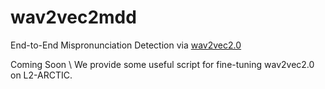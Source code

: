 # wav2vec2mdd
End-to-End Mispronunciation Detection via [wav2vec2.0](https://github.com/pytorch/fairseq/blob/1bba712622b8ae4efb3eb793a8a40da386fe11d0/examples/wav2vec/README.md)

Coming Soon \\
We provide some useful script for fine-tuning wav2vec2.0 on L2-ARCTIC.
<!--
## Install Requirements

* [fairseq](https://github.com/pytorch/fairseq/blob/master/README.md)
* [Flashlight Python Bindings](https://github.com/facebookresearch/flashlight/tree/master/bindings/python)
* Evaluating the trained model requires tool [kaldi](https://kaldi-asr.org)

## Fine-tune a pre-trained model with CTC
We provide some useful script for fine-tuning wav2vec2.0 on L2-ARCTIC.
<div style='display: none'>

### Prepare training data manifest
```
$ python l2_labels.py /path/to/waves --dest /manifest/path 
```
### Fine-tune a pre-trained model
Edit the run.sh
```bash
#!/usr/python/bin/

export CUDA_VISIBLE_DEVICES=1 # GPU device ID
DATASET=/manifest/path

FAIRSEQ_PATH=/path/to/fairseq
valid_subset=valid
model_path=/path/to/pretrain_model.pt  # do not use finetuned model
config_dir=/path/to/config 

config_name=base_finetune # made by reffering https://github.com/pytorch/fairseq/blob/master/examples/wav2vec/config/finetuning/base_10m.yaml
labels=phn
python3 $FAIRSEQ_PATH/fairseq_cli/hydra_train.py \
    distributed_training.distributed_port=0 \
    task.labels=$labels \
    task.data=$DATASET \
    dataset.valid_subset=$valid_subset \
    distributed_training.distributed_world_size=1 \
    model.w2v_path=$model_path \
    --config-dir $config_dir \
    --config-name $config_name
```
and 
```bash
$ sh run.sh
```
### Evaluating a CTC model
Edit the evaluate.sh
```bash
#!/usr/python/bin/

# Evaluating the CTC model
export CUDA_VISIBLE_DEVICES=0
DATASET=/manifest/path
FAIRSEQ_PATH=/path/to/fairseq

python3 $FAIRSEQ_PATH/examples/speech_recognition/infer.py $DATASET --task audio_pretraining \
--nbest 1 --path /path/to/checkpoints/checkpoint_best.pt --gen-subset test --results-path $DATASET --w2l-decoder viterbi \
--lm-weight 0 --word-score -1 --sil-weight 0 --criterion ctc --labels phn --max-tokens 640000

# Env 
export KALDI_ROOT=/path/to/kaldi
[ -f $KALDI_ROOT/tools/env.sh ] && . $KALDI_ROOT/tools/env.sh
export PATH=$PWD/utils/:$KALDI_ROOT/tools/openfst/bin:$KALDI_ROOT/tools/irstlm/bin/:$PWD:$PATH
[ ! -f $KALDI_ROOT/tools/config/common_path.sh ] && echo >&2 "The standard file $KALDI_ROOT/tools/config/common_path.sh is not present -> Exit!" && exit 1
. $KALDI_ROOT/tools/config/common_path.sh
export LC_ALL=C

# calculate the result of MDD
python3 result.py
align-text ark:ref.txt  ark:annotation.txt ark,t:- | wer_per_utt_details.pl > ref_human_detail
align-text ark:annotation.txt  ark:hypo.txt ark,t:- | wer_per_utt_details.pl > human_our_detail
align-text ark:ref.txt  ark:hypo.txt ark,t:- | wer_per_utt_details.pl > ref_our_detail
python3 ins_del_sub_cor_analysis.py
rm ref_human_detail human_our_detail ref_our_detail
```
and 
```bash
$ sh evaluate.sh >> result
```
-->

